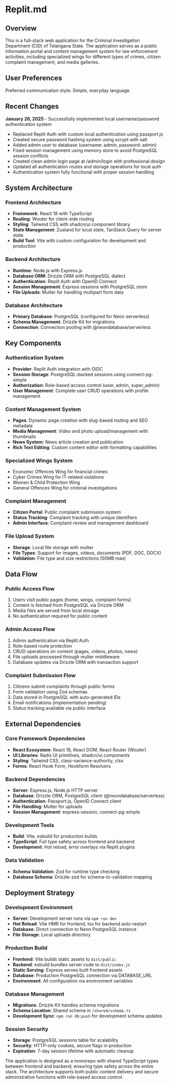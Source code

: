 # Replit.md

## Overview

This is a full-stack web application for the Criminal Investigation Department (CID) of Telangana State. The application serves as a public information portal and content management system for law enforcement activities, including specialized wings for different types of crimes, citizen complaint management, and media galleries.

## User Preferences

Preferred communication style: Simple, everyday language.

## Recent Changes

**January 26, 2025** - Successfully implemented local username/password authentication system
- Replaced Replit Auth with custom local authentication using passport.js
- Created secure password hashing system using scrypt with salt
- Added admin user to database (username: admin, password: admin)
- Fixed session management using memory store to avoid PostgreSQL session conflicts
- Created clean admin login page at /admin/login with professional design
- Updated all authentication routes and storage operations for local auth
- Authentication system fully functional with proper session handling

## System Architecture

### Frontend Architecture
- **Framework**: React 18 with TypeScript
- **Routing**: Wouter for client-side routing
- **Styling**: Tailwind CSS with shadcn/ui component library
- **State Management**: Zustand for local state, TanStack Query for server state
- **Build Tool**: Vite with custom configuration for development and production

### Backend Architecture
- **Runtime**: Node.js with Express.js
- **Database ORM**: Drizzle ORM with PostgreSQL dialect
- **Authentication**: Replit Auth with OpenID Connect
- **Session Management**: Express sessions with PostgreSQL store
- **File Uploads**: Multer for handling multipart form data

### Database Architecture
- **Primary Database**: PostgreSQL (configured for Neon serverless)
- **Schema Management**: Drizzle Kit for migrations
- **Connection**: Connection pooling with @neondatabase/serverless

## Key Components

### Authentication System
- **Provider**: Replit Auth integration with OIDC
- **Session Storage**: PostgreSQL-backed sessions using connect-pg-simple
- **Authorization**: Role-based access control (user, admin, super_admin)
- **User Management**: Complete user CRUD operations with profile management

### Content Management System
- **Pages**: Dynamic page creation with slug-based routing and SEO metadata
- **Media Management**: Video and photo upload/management with thumbnails
- **News System**: News article creation and publication
- **Rich Text Editing**: Custom content editor with formatting capabilities

### Specialized Wings System
- Economic Offences Wing for financial crimes
- Cyber Crimes Wing for IT-related violations
- Women & Child Protection Wing
- General Offences Wing for criminal investigations

### Complaint Management
- **Citizen Portal**: Public complaint submission system
- **Status Tracking**: Complaint tracking with unique identifiers
- **Admin Interface**: Complaint review and management dashboard

### File Upload System
- **Storage**: Local file storage with multer
- **File Types**: Support for images, videos, documents (PDF, DOC, DOCX)
- **Validation**: File type and size restrictions (50MB max)

## Data Flow

### Public Access Flow
1. Users visit public pages (home, wings, complaint forms)
2. Content is fetched from PostgreSQL via Drizzle ORM
3. Media files are served from local storage
4. No authentication required for public content

### Admin Access Flow
1. Admin authentication via Replit Auth
2. Role-based route protection
3. CRUD operations on content (pages, videos, photos, news)
4. File uploads processed through multer middleware
5. Database updates via Drizzle ORM with transaction support

### Complaint Submission Flow
1. Citizens submit complaints through public forms
2. Form validation using Zod schemas
3. Data stored in PostgreSQL with auto-generated IDs
4. Email notifications (implementation pending)
5. Status tracking available via public interface

## External Dependencies

### Core Framework Dependencies
- **React Ecosystem**: React 18, React DOM, React Router (Wouter)
- **UI Libraries**: Radix UI primitives, shadcn/ui components
- **Styling**: Tailwind CSS, class-variance-authority, clsx
- **Forms**: React Hook Form, Hookform Resolvers

### Backend Dependencies
- **Server**: Express.js, Node.js HTTP server
- **Database**: Drizzle ORM, PostgreSQL client (@neondatabase/serverless)
- **Authentication**: Passport.js, OpenID Connect client
- **File Handling**: Multer for uploads
- **Session Management**: express-session, connect-pg-simple

### Development Tools
- **Build**: Vite, esbuild for production builds
- **TypeScript**: Full type safety across frontend and backend
- **Development**: Hot reload, error overlays via Replit plugins

### Data Validation
- **Schema Validation**: Zod for runtime type checking
- **Database Schema**: Drizzle-zod for schema-to-validation mapping

## Deployment Strategy

### Development Environment
- **Server**: Development server runs via `npm run dev`
- **Hot Reload**: Vite HMR for frontend, tsx for backend auto-restart
- **Database**: Direct connection to Neon PostgreSQL instance
- **File Storage**: Local uploads directory

### Production Build
- **Frontend**: Vite builds static assets to `dist/public`
- **Backend**: esbuild bundles server code to `dist/index.js`
- **Static Serving**: Express serves built frontend assets
- **Database**: Production PostgreSQL connection via DATABASE_URL
- **Environment**: All configuration via environment variables

### Database Management
- **Migrations**: Drizzle Kit handles schema migrations
- **Schema Location**: Shared schema in `/shared/schema.ts`
- **Development Sync**: `npm run db:push` for development schema updates

### Session Security
- **Storage**: PostgreSQL sessions table for scalability
- **Security**: HTTP-only cookies, secure flags in production
- **Expiration**: 7-day session lifetime with automatic cleanup

The application is designed as a monorepo with shared TypeScript types between frontend and backend, ensuring type safety across the entire stack. The architecture supports both public content delivery and secure administrative functions with role-based access control.